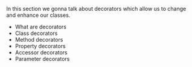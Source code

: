 In this section we gonna talk about decorators which allow us to change and enhance our classes.
- What are decorators
- Class decorators
- Method decorators
- Property decorators
- Accessor decorators
- Parameter decorators